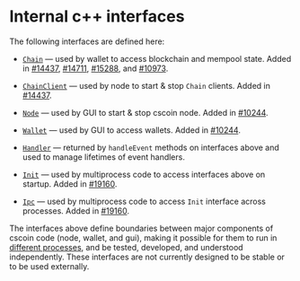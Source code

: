 # Internal c++ interfaces

The following interfaces are defined here:

* [`Chain`](chain.h) — used by wallet to access blockchain and mempool state. Added in [#14437](https://github.com/cscoin/cscoin/pull/14437), [#14711](https://github.com/cscoin/cscoin/pull/14711), [#15288](https://github.com/cscoin/cscoin/pull/15288), and [#10973](https://github.com/cscoin/cscoin/pull/10973).

* [`ChainClient`](chain.h) — used by node to start & stop `Chain` clients. Added in [#14437](https://github.com/cscoin/cscoin/pull/14437).

* [`Node`](node.h) — used by GUI to start & stop cscoin node. Added in [#10244](https://github.com/cscoin/cscoin/pull/10244).

* [`Wallet`](wallet.h) — used by GUI to access wallets. Added in [#10244](https://github.com/cscoin/cscoin/pull/10244).

* [`Handler`](handler.h) — returned by `handleEvent` methods on interfaces above and used to manage lifetimes of event handlers.

* [`Init`](init.h) — used by multiprocess code to access interfaces above on startup. Added in [#19160](https://github.com/cscoin/cscoin/pull/19160).

* [`Ipc`](ipc.h) — used by multiprocess code to access `Init` interface across processes. Added in [#19160](https://github.com/cscoin/cscoin/pull/19160).

The interfaces above define boundaries between major components of cscoin code (node, wallet, and gui), making it possible for them to run in [different processes](../../doc/multiprocess.md), and be tested, developed, and understood independently. These interfaces are not currently designed to be stable or to be used externally.
